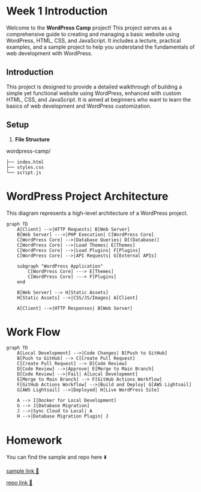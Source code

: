 # Week 1 Introduction

Welcome to the **WordPress Camp** project! This project serves as a comprehensive guide to creating and managing a basic website using WordPress, HTML, CSS, and JavaScript. It includes a lecture, practical examples, and a sample project to help you understand the fundamentals of web development with WordPress.


## Introduction

This project is designed to provide a detailed walkthrough of building a simple yet functional website using WordPress, enhanced with custom HTML, CSS, and JavaScript. It is aimed at beginners who want to learn the basics of web development and WordPress customization.

## Setup

1. **File Structure**

wordpress-camp/

    ├── index.html
    ├── styles.css
    └── script.js


# WordPress Project Architecture

This diagram represents a high-level architecture of a WordPress project.

```mermaid
graph TD
    A[Client] -->|HTTP Requests| B[Web Server]
    B[Web Server] --->|PHP Execution| C[WordPress Core]
    C[WordPress Core] -->|Database Queries| D[(Database)]
    C[WordPress Core] -->|Load Themes| E[Themes]
    C[WordPress Core] -->|Load Plugins| F[Plugins]
    C[WordPress Core] -->|API Requests| G[External APIs]

    subgraph "WordPress Application"
        C[WordPress Core] ---> E[Themes]
        C[WordPress Core] ---> F[Plugins]
    end

    B[Web Server] --> H[Static Assets]
    H[Static Assets] -->|CSS/JS/Images| A[Client]

    A[Client] -->|HTTP Responses| B[Web Server]

```

# Work Flow
```mermaid
graph TD
    A[Local Development] -->|Code Changes| B[Push to GitHub]
    B[Push to GitHub] --> C[Create Pull Request]
    C[Create Pull Request] --> D[Code Review]
    D[Code Review] -->|Approve| E[Merge to Main Branch]
    D[Code Review] -->|Fail| A[Local Development]
    E[Merge to Main Branch] --> F[GitHub Actions Workflow]
    F[GitHub Actions Workflow] -->|Build and Deploy| G[AWS Lightsail]
    G[AWS Lightsail] -->|Deployed| H[Live WordPress Site]

    A --> I[Docker for Local Development]
    G --> J[Database Migration]
    J -->|Sync Cloud to Local| A
    H -->|Database Migration Plugin| J
```

# Homework
You can find the sample and repo here ⬇️

[sample link 📝](http://first-week.s3-website-ap-southeast-2.amazonaws.com/)

[repo link 📂](https://github.com/RuntaoZhuge/wordpress-camp/tree/main/week-1)


